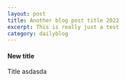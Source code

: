 ```yaml
---
layout: post
title: Another blog post title 2022
excerpt: This is really just a test
category: dailyblog
---
```


#### New title #####

Title
asdasda
